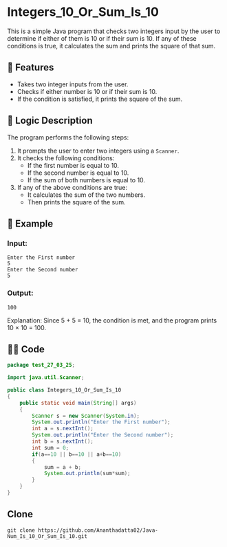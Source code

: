 
# Integers_10_Or_Sum_Is_10

This is a simple Java program that checks two integers input by the user to determine if either of them is 10 or if their sum is 10. If any of these conditions is true, it calculates the sum and prints the square of that sum.

## 📌 Features

- Takes two integer inputs from the user.
- Checks if either number is 10 or if their sum is 10.
- If the condition is satisfied, it prints the square of the sum.

## 🧠 Logic Description

The program performs the following steps:

1. It prompts the user to enter two integers using a `Scanner`.
2. It checks the following conditions:
   - If the first number is equal to 10.
   - If the second number is equal to 10.
   - If the sum of both numbers is equal to 10.
3. If any of the above conditions are true:
   - It calculates the sum of the two numbers.
   - Then prints the square of the sum.

## 🧾 Example

### Input:
```
Enter the First number
5
Enter the Second number
5
```

### Output:
```
100
```
Explanation: Since 5 + 5 = 10, the condition is met, and the program prints 10 × 10 = 100.

## 🧑‍💻 Code

```java
package test_27_03_25;

import java.util.Scanner;

public class Integers_10_Or_Sum_Is_10 
{
    public static void main(String[] args) 
    {
        Scanner s = new Scanner(System.in);
        System.out.println("Enter the First number");
        int a = s.nextInt();
        System.out.println("Enter the Second number");
        int b = s.nextInt();
        int sum = 0;
        if(a==10 || b==10 || a+b==10)
        {
            sum = a + b;
            System.out.println(sum*sum);
        }
    }
}

```

## Clone
```
git clone https://github.com/Ananthadatta02/Java-Num_Is_10_Or_Sum_Is_10.git
```
